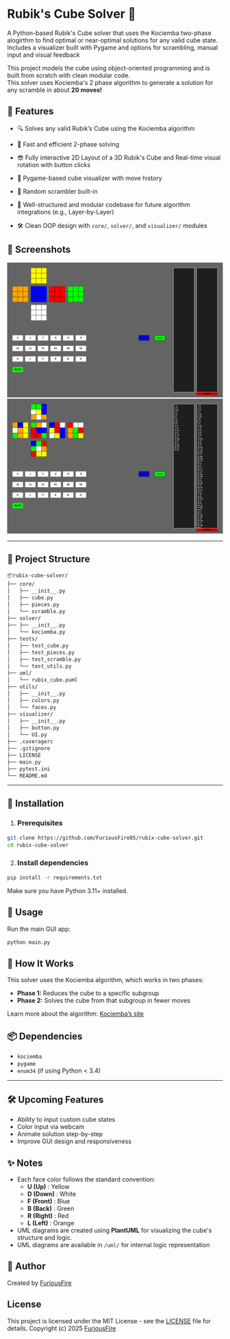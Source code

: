 # Rubik's Cube Solver 🧩

A Python-based Rubik's Cube solver that uses the Kociemba two-phase alogirthm to find optimal or near-optimal solutions for any valid cube state.
Includes a visualizer built with Pygame and options for scrambling, manual input and visual feedback

This project models the cube using object-oriented programming and is built from scratch with clean modular code.  
This solver uses Kociemba's 2 phase algorithm to generate a solution for any scramble in about **20 moves!**


## 🚀 Features

- 🔍 Solves any valid Rubik’s Cube using the Kociemba algorithm

- 🧠 Fast and efficient 2-phase solving

- 😎 Fully interactive 2D Layout of a 3D Rubik's Cube and Real-time visual rotation with button clicks

- 🎨 Pygame-based cube visualizer with move history

- 🎲 Random scrambler built-in

- 🧪 Well-structured and modular codebase for future algorithm integrations (e.g., Layer-by-Layer)

- 🛠️ Clean OOP design with ```core/```, ```solver/```, and ```visualizer/``` modules


## 📸 Screenshots

![Output1](Output1.png)
![Output2](Output2.png)

---

## 📂 Project Structure

```plaintext
📦rubix-cube-solver/
├── core/
│   ├── __init__.py
│   ├── cube.py
│   ├── pieces.py
│   └── scramble.py
├── solver/
├── ├── __init__.py
│   └── kociemba.py
├── tests/
│   ├── test_cube.py
│   ├── test_pieces.py
│   ├── test_scramble.py
│   └── test_utils.py
├── uml/
│   └── rubix_cube.puml
├── utils/
│   ├── __init__.py
│   ├── colors.py
│   └── faces.py
├── visualizer/
│   ├── __init__.py
│   ├── button.py
│   └── UI.py
├── .coveragerc
├── .gitignore
├── LICENSE
├── main.py
├── pytest.ini
└── README.md
```

---

## 🔧 Installation

1. ### Prerequisites
```bash
git clone https://github.com/FuriousFire05/rubix-cube-solver.git
cd rubix-cube-solver
```

2. ### Install dependencies
```bash
pip install -r requirements.txt
```
Make sure you have Python 3.11+ installed.


## 🧪 Usage

Run the main GUI app:
```bash
python main.py
```


## 🧠 How It Works

This solver uses the Kociemba algorithm, which works in two phases:

- **Phase 1:** Reduces the cube to a specific subgroup
- **Phase 2:** Solves the cube from that subgroup in fewer moves

Learn more about the algorithm: [Kociemba’s site](https://kociemba.org/)


## 📦 Dependencies

- ```kociemba```
- ```pygame```
- ```enum34``` (if using Python < 3.4)

---

## 🛠️ Upcoming Features

- Ability to input custom cube states
- Color input via webcam
- Animate solution step-by-step
- Improve GUI design and responsiveness

## ✨ Notes

- Each face color follows the standard convention:
    - **U (Up)**    :   Yellow
    - **D (Down)**  :   White
    - **F (Front)** :   Blue
    - **B (Back)**  :   Green
    - **R (Right)** :   Red
    - **L (Left)**  :   Orange
- UML diagrams are created using **PlantUML** for visualizing the cube's structure and logic.
- UML diagrams are available in ```/uml/``` for internal logic representation

## 👤 Author

Created by [FuriousFire](https://github.com/FuriousFire05)

## License

This project is licensed under the MIT License - see the [LICENSE](LICENSE) file for details.
Copyright (c) 2025 [FuriousFire](https://github.com/FuriousFire05)